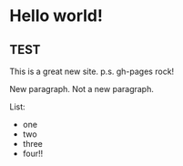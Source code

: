 # Hello world!

## TEST

This is a great new site.
p.s. gh-pages rock!

New paragraph.
Not a new paragraph.

List:
- one
- two
- three
- four!!
